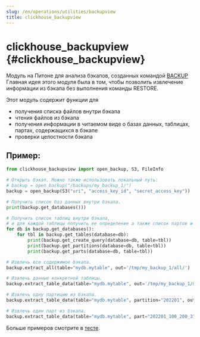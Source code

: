 ```yaml
---
slug: /en/operations/utilities/backupview
title: clickhouse_backupview
---
```


# clickhouse_backupview {#clickhouse_backupview}

Модуль на Питоне для анализа бэкапов, созданных командой [BACKUP](https://clickhouse.com/docs/ru/operations/backup)
Главная идея этого модуля была в том, чтобы позволить извлечение информации из бэкапа без выполнения команды RESTORE.

Этот модуль содержит функции для
- получения списка файлов внутри бэкапа
- чтения файлов из бэкапа
- получения информации в читаемом виде о базах данных, таблицах, партах, содержащихся в бэкапе
- проверки целостности бэкапа

## Пример:

```python
from clickhouse_backupview import open_backup, S3, FileInfo

# Открыть бэкап. Можно также использовать локальный путь:
# backup = open_backup("/backups/my_backup_1/")
backup = open_backup(S3("uri", "access_key_id", "secret_access_key"))

# Получить список баз данных внутри бэкапа.
print(backup.get_databases()))

# Получить список таблиц внутри бэкапа,
# и для каждой таблицы получить ее определение а также список партов и партиций.
for db in backup.get_databases():
    for tbl in backup.get_tables(database=db):
        print(backup.get_create_query(database=db, table=tbl))
        print(backup.get_partitions(database=db, table=tbl))
        print(backup.get_parts(database=db, table=tbl))

# Извлечь все содержимое бэкапа.
backup.extract_all(table="mydb.mytable", out='/tmp/my_backup_1/all/')

# Извлечь данные конкретной таблицы.
backup.extract_table_data(table="mydb.mytable", out='/tmp/my_backup_1/mytable/')

# Извлечь одну партицию из бэкапа.
backup.extract_table_data(table="mydb.mytable", partition="202201", out='/tmp/my_backup_1/202201/')

# Извлечь один парт из бэкапа.
backup.extract_table_data(table="mydb.mytable", part="202201_100_200_3", out='/tmp/my_backup_1/202201_100_200_3/')
```

Больше примеров смотрите в [тесте](https://github.com/ClickHouse/ClickHouse/blob/master/utils/backupview/test/test.py).
